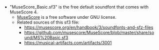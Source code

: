- "MuseScore_Basic.sf3" is the free default soundfont that comes with MuseScore 4.  
  - [MuseScore](https://github.com/musescore/MuseScore) is a free software under GNU license.
  - Related sources of this sf3 file:
    - https://musescore.org/en/handbook/3/soundfonts-and-sfz-files
    - https://github.com/musescore/MuseScore/blob/master/share/sound/MS%20Basic.sf3
    - https://musical-artifacts.com/artifacts/3001

